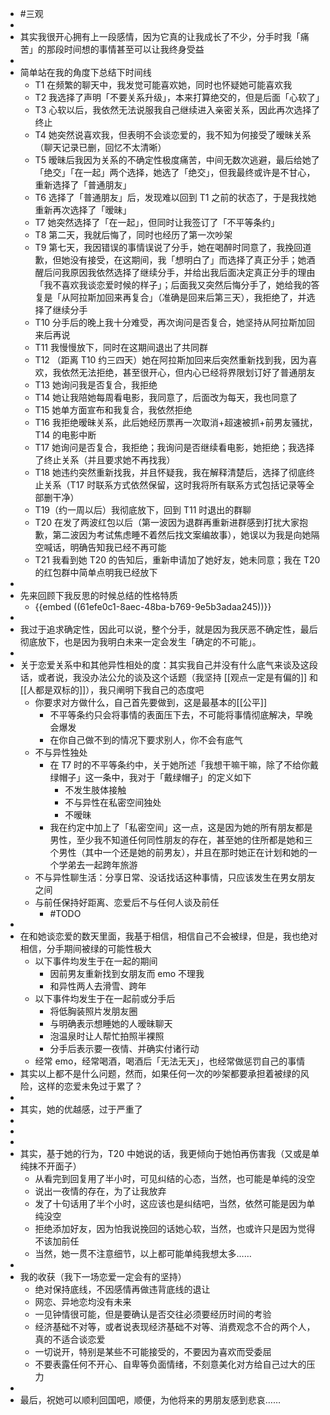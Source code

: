- #三观
-
- 其实我很开心拥有上一段感情，因为它真的让我成长了不少，分手时我「痛苦」的那段时间想的事情甚至可以让我终身受益
-
- 简单站在我的角度下总结下时间线
	- T1 在频繁的聊天中，我发觉可能喜欢她，同时也怀疑她可能喜欢我
	- T2 我选择了声明「不要关系升级」，本来打算绝交的，但是后面「心软了」
	- T3 心软以后，我依然无法说服我自己继续进入亲密关系，因此再次选择了终止
	- T4 她突然说喜欢我，但表明不会谈恋爱的，我不知为何接受了暧昧关系（聊天记录已删，回忆不太清晰）
	- T5 暧昧后我因为关系的不确定性极度痛苦，中间无数次逃避，最后给她了「绝交」「在一起」两个选择，她选了「绝交」，但我最终或许是不甘心，重新选择了「普通朋友」
	- T6 选择了「普通朋友」后，发现难以回到 T1 之前的状态了，于是我找她重新再次选择了「暧昧」
	- T7 她突然选择了「在一起」，但同时让我签订了「不平等条约」
	- T8 第二天，我就后悔了，同时也经历了第一次吵架
	- T9 第七天，我因错误的事情误说了分手，她在喝醉时同意了，我挽回道歉，但她没有接受，在这期间，我「想明白了」而选择了真正分手；她酒醒后问我原因我依然选择了继续分手，并给出我后面决定真正分手的理由「我不喜欢我谈恋爱时候的样子」；后面我又突然后悔分手了，她给我的答复是「从阿拉斯加回来再复合」（准确是回来后第三天），我拒绝了，并选择了继续分手
	- T10 分手后的晚上我十分难受，再次询问是否复合，她坚持从阿拉斯加回来后再说
	- T11 我慢慢放下，同时在这期间退出了共同群
	- T12 （距离 T10 约三四天）她在阿拉斯加回来后突然重新找到我，因为喜欢，我依然无法拒绝，甚至很开心，但内心已经将界限划订好了普通朋友
	- T13 她询问我是否复合，我拒绝
	- T14 她让我陪她每周看电影，我同意了，后面改为每天，我也同意了
	- T15 她单方面宣布和我复合，我依然拒绝
	- T16 我拒绝暧昧关系，此后她经历票再一次取消+超速被抓+前男友骚扰，T14 的电影中断
	- T17 她询问是否复合，我拒绝；我询问是否继续看电影，她拒绝；我选择了终止关系（并且要求她不再找我）
	- T18 她违约突然重新找我，并且怀疑我，我在解释清楚后，选择了彻底终止关系（T17 时联系方式依然保留，这时我将所有联系方式包括记录等全部删干净）
	- T19（约一周以后）我彻底放下，回到 T11 时退出的群聊
	- T20 在发了两波红包以后（第一波因为退群再重新进群感到打扰大家抱歉，第二波因为考试焦虑睡不着然后找文案编故事），她误以为我是向她隔空喊话，明确告知我已经不再可能
	- T21 我看到她 T20 的告知后，重新申请加了她好友，她未同意；我在 T20 的红包群中简单点明我已经放下
-
- 先来回顾下我反思的时候总结的性格特质
	- {{embed ((61efe0c1-8aec-48ba-b769-9e5b3adaa245))}}
-
- 我过于追求确定性，因此可以说，整个分手，就是因为我厌恶不确定性，最后彻底放下，也是因为我明白未来一定会发生「确定的不可能」。
-
- 关于恋爱关系中和其他异性相处的度：其实我自己并没有什么底气来谈及这段话，或者说，我没办法公允的谈及这个话题（我坚持 [[观点一定是有偏的]] 和 [[人都是双标的]]），我只阐明下我自己的态度吧
	- 你要求对方做什么，自己首先要做到，这是最基本的[[公平]]
		- 不平等条约只会将事情的表面压下去，不可能将事情彻底解决，早晚会爆发
		- 在你自己做不到的情况下要求别人，你不会有底气
	- 不与异性独处
		- 在 T7 时的不平等条约中，关于她所述「我想干嘛干嘛，除了不给你戴绿帽子」这一条中，我对于「戴绿帽子」的定义如下
			- 不发生肢体接触
			- 不与异性在私密空间独处
			- 不暧昧
		- 我在约定中加上了「私密空间」这一点，这是因为她的所有朋友都是男性，至少我不知道任何同性朋友的存在，甚至她的住所都是她和三个男性（其中一个还是她的前男友），并且在那时她正在计划和她的一个学弟去一起跨年旅游
	- 不与异性聊生活：分享日常、没话找话这种事情，只应该发生在男女朋友之间
	- 与前任保持好距离、恋爱后不与任何人谈及前任
		- #TODO
-
- 在和她谈恋爱的数天里面，我基于相信，相信自己不会被绿，但是，我也绝对相信，分手期间被绿的可能性极大
	- 以下事件均发生于在一起的期间
		- 因前男友重新找到女朋友而 emo 不理我
		- 和异性两人去滑雪、跨年
	- 以下事件均发生于在一起前或分手后
		- 将低胸装照片发朋友圈
		- 与明确表示想睡她的人暧昧聊天
		- 泡温泉时让人帮忙拍照半裸照
		- 分手后表示要一夜情、并确实付诸行动
	- 经常 emo，经常喝酒，喝酒后「无法无天」，也经常做惩罚自己的事情
- 其实以上都不是什么问题，然而，如果任何一次的吵架都要承担着被绿的风险，这样的恋爱未免过于累了？
-
- 其实，她的优越感，过于严重了
-
-
-
- 其实，基于她的行为，T20 中她说的话，我更倾向于她怕再伤害我（又或是单纯抹不开面子）
	- 从看完到回复用了半小时，可见纠结的心态，当然，也可能是单纯的没空
	- 说出一夜情的存在，为了让我放弃
	- 发了十句话用了半个小时，这应该也是纠结吧，当然，依然可能是因为单纯没空
	- 拒绝添加好友，因为怕我说挽回的话她心软，当然，也或许只是因为觉得不该加前任
	- 当然，她一贯不注意细节，以上都可能单纯我想太多……
-
- 我的收获（我下一场恋爱一定会有的坚持）
	- 绝对保持底线，不因感情再做违背底线的退让
	- 网恋、异地恋均没有未来
	- 一见钟情很可能，但是要确认是否交往必须要经历时间的考验
	- 经济基础不对等，或者说表现经济基础不对等、消费观念不合的两个人，真的不适合谈恋爱
	- 一切说开，特别是某些不可能接受的，不要因为喜欢而受委屈
	- 不要表露任何不开心、自卑等负面情绪，不刻意美化对方给自己过大的压力
-
- 最后，祝她可以顺利回国吧，顺便，为他将来的男朋友感到悲哀……